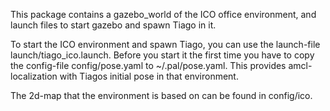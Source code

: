 This package contains a gazebo_world of the ICO office environment, and launch files to start gazebo and spawn Tiago in it.

To start the ICO environment and spawn Tiago, you can use the launch-file launch/tiago_ico.launch.
Before you start it the first time you have to copy the config-file config/pose.yaml to ~/.pal/pose.yaml.
This provides amcl-localization with Tiagos initial pose in that environment.

The 2d-map that the environment is based on can be found in config/ico.
